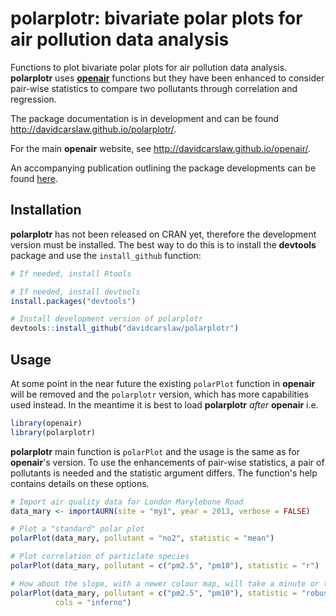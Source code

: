 
<!-- Edit the README.Rmd only!!! The README.md is generated automatically from README.Rmd. -->
polarplotr: bivariate polar plots for air pollution data analysis
=================================================================

Functions to plot bivariate polar plots for air pollution data analysis. **polarplotr** uses [**openair**](https://github.com/davidcarslaw/openair) functions but they have been enhanced to consider pair-wise statistics to compare two pollutants through correlation and regression.

The package documentation is in development and can be found <http://davidcarslaw.github.io/polarplotr/>.

For the main **openair** website, see <http://davidcarslaw.github.io/openair/>.

An accompanying publication outlining the package developments can be found [here](http://www.sciencedirect.com/science/article/pii/S1352231016307166).

Installation
------------

**polarplotr** has not been released on CRAN yet, therefore the development version must be installed. The best way to do this is to install the **devtools** package and use the `install_github` function:

``` r
# If needed, install Rtools

# If needed, install devtools
install.packages("devtools")

# Install development version of polarplotr
devtools::install_github("davidcarslaw/polarplotr")
```

Usage
-----

At some point in the near future the existing `polarPlot` function in **openair** will be removed and the `polarplotr` version, which has more capabilities used instead. In the meantime it is best to load **polarplotr** *after* **openair** i.e.

``` r
library(openair)
library(polarplotr)
```

**polarplotr** main function is `polarPlot` and the usage is the same as for **openair**'s version. To use the enhancements of pair-wise statistics, a pair of pollutants is needed and the statistic argument differs. The function's help contains details on these options.

``` r
# Import air quality data for London Marylebone Road
data_mary <- importAURN(site = "my1", year = 2013, verbose = FALSE)

# Plot a "standard" polar plot
polarPlot(data_mary, pollutant = "no2", statistic = "mean")

# Plot correlation of particlate species
polarPlot(data_mary, pollutant = c("pm2.5", "pm10"), statistic = "r")

# How about the slope, with a newer colour map, will take a minute or two...
polarPlot(data_mary, pollutant = c("pm2.5", "pm10"), statistic = "robust_slope",
          cols = "inferno")
```
